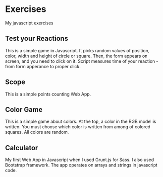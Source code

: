 # Exercises
My javascript exercises
## Test your Reactions
This is a simple game in Javascript. It picks random values of position, color, width and height of circle or square. Then, the form appears on screen, and you need to click on it. Script measures time of your reaction - from form apperance to proper click.
## Scope 
This is a simple points counting Web App.
## Color Game
This is a simple game about colors. At the top, a color in the RGB model is written. You must choose which color is written from among of colored squares. All colors are random.
## Calculator
My first Web App in Javascript when I used
Grunt.js for Sass. I also used Bootstrap framework. The app operates on arrays and strings in javascript code.
